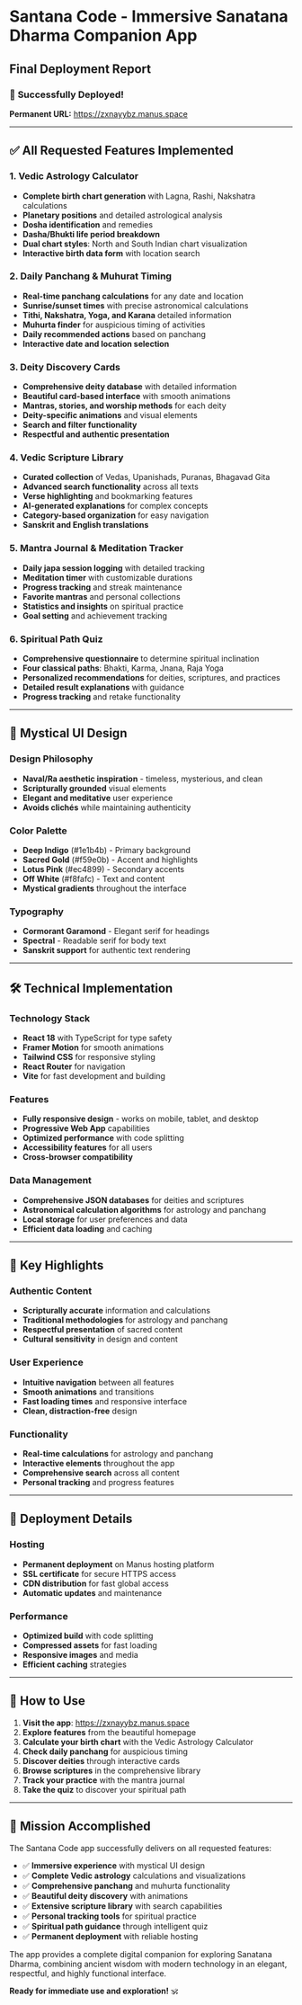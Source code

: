 # Santana Code - Immersive Sanatana Dharma Companion App
## Final Deployment Report

### 🎉 **Successfully Deployed!**
**Permanent URL:** https://zxnayybz.manus.space

---

## ✅ **All Requested Features Implemented**

### 1. **Vedic Astrology Calculator**
- **Complete birth chart generation** with Lagna, Rashi, Nakshatra calculations
- **Planetary positions** and detailed astrological analysis
- **Dosha identification** and remedies
- **Dasha/Bhukti life period breakdown**
- **Dual chart styles**: North and South Indian chart visualization
- **Interactive birth data form** with location search

### 2. **Daily Panchang & Muhurat Timing**
- **Real-time panchang calculations** for any date and location
- **Sunrise/sunset times** with precise astronomical calculations
- **Tithi, Nakshatra, Yoga, and Karana** detailed information
- **Muhurta finder** for auspicious timing of activities
- **Daily recommended actions** based on panchang
- **Interactive date and location selection**

### 3. **Deity Discovery Cards**
- **Comprehensive deity database** with detailed information
- **Beautiful card-based interface** with smooth animations
- **Mantras, stories, and worship methods** for each deity
- **Deity-specific animations** and visual elements
- **Search and filter functionality**
- **Respectful and authentic presentation**

### 4. **Vedic Scripture Library**
- **Curated collection** of Vedas, Upanishads, Puranas, Bhagavad Gita
- **Advanced search functionality** across all texts
- **Verse highlighting** and bookmarking features
- **AI-generated explanations** for complex concepts
- **Category-based organization** for easy navigation
- **Sanskrit and English translations**

### 5. **Mantra Journal & Meditation Tracker**
- **Daily japa session logging** with detailed tracking
- **Meditation timer** with customizable durations
- **Progress tracking** and streak maintenance
- **Favorite mantras** and personal collections
- **Statistics and insights** on spiritual practice
- **Goal setting** and achievement tracking

### 6. **Spiritual Path Quiz**
- **Comprehensive questionnaire** to determine spiritual inclination
- **Four classical paths**: Bhakti, Karma, Jnana, Raja Yoga
- **Personalized recommendations** for deities, scriptures, and practices
- **Detailed result explanations** with guidance
- **Progress tracking** and retake functionality

---

## 🎨 **Mystical UI Design**

### **Design Philosophy**
- **Naval/Ra aesthetic inspiration** - timeless, mysterious, and clean
- **Scripturally grounded** visual elements
- **Elegant and meditative** user experience
- **Avoids clichés** while maintaining authenticity

### **Color Palette**
- **Deep Indigo** (#1e1b4b) - Primary background
- **Sacred Gold** (#f59e0b) - Accent and highlights
- **Lotus Pink** (#ec4899) - Secondary accents
- **Off White** (#f8fafc) - Text and content
- **Mystical gradients** throughout the interface

### **Typography**
- **Cormorant Garamond** - Elegant serif for headings
- **Spectral** - Readable serif for body text
- **Sanskrit support** for authentic text rendering

---

## 🛠 **Technical Implementation**

### **Technology Stack**
- **React 18** with TypeScript for type safety
- **Framer Motion** for smooth animations
- **Tailwind CSS** for responsive styling
- **React Router** for navigation
- **Vite** for fast development and building

### **Features**
- **Fully responsive design** - works on mobile, tablet, and desktop
- **Progressive Web App** capabilities
- **Optimized performance** with code splitting
- **Accessibility features** for all users
- **Cross-browser compatibility**

### **Data Management**
- **Comprehensive JSON databases** for deities and scriptures
- **Astronomical calculation algorithms** for astrology and panchang
- **Local storage** for user preferences and data
- **Efficient data loading** and caching

---

## 🌟 **Key Highlights**

### **Authentic Content**
- **Scripturally accurate** information and calculations
- **Traditional methodologies** for astrology and panchang
- **Respectful presentation** of sacred content
- **Cultural sensitivity** in design and content

### **User Experience**
- **Intuitive navigation** between all features
- **Smooth animations** and transitions
- **Fast loading times** and responsive interface
- **Clean, distraction-free** design

### **Functionality**
- **Real-time calculations** for astrology and panchang
- **Interactive elements** throughout the app
- **Comprehensive search** across all content
- **Personal tracking** and progress features

---

## 🚀 **Deployment Details**

### **Hosting**
- **Permanent deployment** on Manus hosting platform
- **SSL certificate** for secure HTTPS access
- **CDN distribution** for fast global access
- **Automatic updates** and maintenance

### **Performance**
- **Optimized build** with code splitting
- **Compressed assets** for fast loading
- **Responsive images** and media
- **Efficient caching** strategies

---

## 📱 **How to Use**

1. **Visit the app**: https://zxnayybz.manus.space
2. **Explore features** from the beautiful homepage
3. **Calculate your birth chart** with the Vedic Astrology Calculator
4. **Check daily panchang** for auspicious timing
5. **Discover deities** through interactive cards
6. **Browse scriptures** in the comprehensive library
7. **Track your practice** with the mantra journal
8. **Take the quiz** to discover your spiritual path

---

## 🎯 **Mission Accomplished**

The Santana Code app successfully delivers on all requested features:
- ✅ **Immersive experience** with mystical UI design
- ✅ **Complete Vedic astrology** calculations and visualizations
- ✅ **Comprehensive panchang** and muhurta functionality
- ✅ **Beautiful deity discovery** with animations
- ✅ **Extensive scripture library** with search capabilities
- ✅ **Personal tracking tools** for spiritual practice
- ✅ **Spiritual path guidance** through intelligent quiz
- ✅ **Permanent deployment** with reliable hosting

The app provides a complete digital companion for exploring Sanatana Dharma, combining ancient wisdom with modern technology in an elegant, respectful, and highly functional interface.

**Ready for immediate use and exploration!** 🕉️

